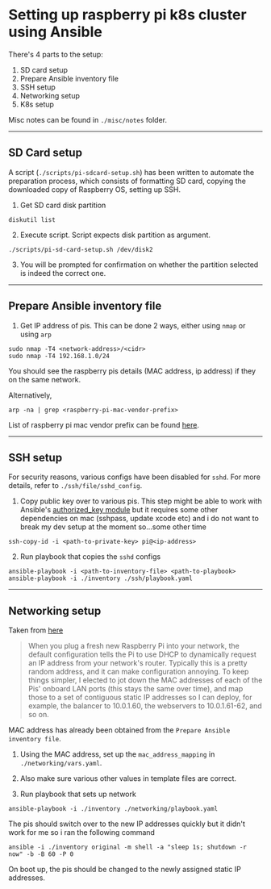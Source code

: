 # Setting up raspberry pi k8s cluster using Ansible

There's 4 parts to the setup:
1. SD card setup
2. Prepare Ansible inventory file
3. SSH setup
4. Networking setup
5. K8s setup

Misc notes can be found in `./misc/notes` folder.

---
## SD Card setup
A script (`./scripts/pi-sdcard-setup.sh`) has been written to automate the preparation process, which consists of formatting SD card, copying the downloaded copy of Raspberry OS, setting up SSH.

1. Get SD card disk partition 
```
diskutil list
```
2. Execute script. Script expects disk partition as argument. 
```
./scripts/pi-sd-card-setup.sh /dev/disk2
```
3. You will be prompted for confirmation on whether the partition selected is indeed the correct one.

---
## Prepare Ansible inventory file
1. Get IP address of pis. This can be done 2 ways, either using `nmap` or using `arp`
```
sudo nmap -T4 <network-address>/<cidr>
sudo nmap -T4 192.168.1.0/24
```
You should see the raspberry pis details (MAC address, ip address) if they on the same network.

Alternatively,
```
arp -na | grep <raspberry-pi-mac-vendor-prefix>
```
List of raspberry pi mac vendor prefix can be found [here](https://udger.com/resources/mac-address-vendor-detail?name=raspberry_pi_foundation).

---
## SSH setup
For security reasons, various configs have been disabled for `sshd`. For more details, refer to `./ssh/file/sshd_config`.

1. Copy public key over to various pis. This step might be able to work with Ansible's [authorized_key module](https://docs.ansible.com/ansible/latest/collections/ansible/posix/authorized_key_module.html) but it requires some other dependencies on mac (sshpass, update xcode etc) and i do not want to break my dev setup at the moment so...some other time
```
ssh-copy-id -i <path-to-private-key> pi@<ip-address>
```
2. Run playbook that copies the `sshd` configs

```
ansible-playbook -i <path-to-inventory-file> <path-to-playbook>
ansible-playbook -i ./inventory ./ssh/playbook.yaml
```

---
## Networking setup

Taken from [here](https://github.com/geerlingguy/raspberry-pi-dramble/tree/master/setup/networking)
> When you plug a fresh new Raspberry Pi into your network, the default configuration tells the Pi to use DHCP to dynamically request an IP address from your network's router. Typically this is a pretty random address, and it can make configuration annoying.
To keep things simpler, I elected to jot down the MAC addresses of each of the Pis' onboard LAN ports (this stays the same over time), and map those to a set of contiguous static IP addresses so I can deploy, for example, the balancer to 10.0.1.60, the webservers to 10.0.1.61-62, and so on.

MAC address has already been obtained from the `Prepare Ansible inventory file`.

1. Using the MAC address, set up the `mac_address_mapping` in `./networking/vars.yaml`.

2. Also make sure various other values in template files are correct.
3. Run playbook that sets up network

```
ansible-playbook -i ./inventory ./networking/playbook.yaml
```
The pis should switch over to the new IP addresses quickly but it didn't work for me so i ran the following command
```
ansible -i ./inventory original -m shell -a "sleep 1s; shutdown -r now" -b -B 60 -P 0
```
On boot up, the pis should be changed to the newly assigned static IP addresses.
